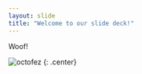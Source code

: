 ```yaml
---
layout: slide
title: "Welcome to our slide deck!"
---
```


Woof!

![octofez](https://octodex.github.com/images/octofez.png)
{: .center}
